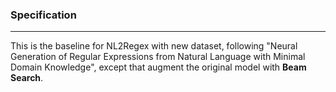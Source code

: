 ### Specification

---

This is the baseline for NL2Regex with new dataset, following "Neural Generation of Regular Expressions from Natural Language with Minimal Domain Knowledge", except that augment the original model with **Beam Search**.
